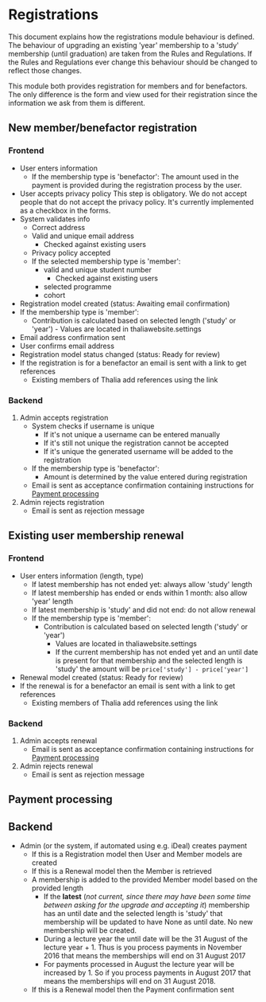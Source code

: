 # Registrations

This document explains how the registrations module behaviour is defined.
The behaviour of upgrading an existing 'year' membership to a 'study' membership (until graduation) are taken from the Rules and Regulations. If the Rules and Regulations ever change this behaviour should be changed to reflect those changes.

This module both provides registration for members and for benefactors. The only difference is the form and view used for their registration since the information we ask from them is different.


## New member/benefactor registration

### Frontend

- User enters information
    - If the membership type is 'benefactor':
        The amount used in the payment is provided during the registration process by the user.
- User accepts privacy policy
    This step is obligatory. We do not accept people that do not accept the privacy policy. It's currently implemented as a checkbox in the forms.
- System validates info
    - Correct address
    - Valid and unique email address
        - Checked against existing users
    - Privacy policy accepted
    - If the selected membership type is 'member':
        - valid and unique student number
            - Checked against existing users
        - selected programme
        - cohort
- Registration model created (status: Awaiting email confirmation)
- If the membership type is 'member':
    - Contribution is calculated based on selected length ('study' or 'year')
            - Values are located in thaliawebsite.settings
- Email address confirmation sent
- User confirms email address
- Registration model status changed (status: Ready for review)
- If the registration is for a benefactor an email is sent with a link to get references
    - Existing members of Thalia add references using the link

### Backend

1. Admin accepts registration
    - System checks if username is unique
        - If it's not unique a username can be entered manually
        - If it's still not unique the registration cannot be accepted
        - If it's unique the generated username will be added to the registration
    - If the membership type is 'benefactor':
        - Amount is determined by the value entered during registration
    - Email is sent as acceptance confirmation containing instructions for [Payment processing](#payment-processing)
2. Admin rejects registration
    - Email is sent as rejection message


## Existing user membership renewal

### Frontend

- User enters information (length, type)
    - If latest membership has not ended yet: always allow 'study' length
    - If latest membership has ended or ends within 1 month: also allow 'year' length
    - If latest membership is 'study' and did not end: do not allow renewal
    - If the membership type is 'member':
        - Contribution is calculated based on selected length ('study' or 'year')
            - Values are located in thaliawebsite.settings
            - If the current membership has not ended yet and an until date is present for that membership and
              the selected length is 'study' the amount will be `price['study'] - price['year']`
- Renewal model created (status: Ready for review)
- If the renewal is for a benefactor an email is sent with a link to get references
    - Existing members of Thalia add references using the link

### Backend

1. Admin accepts renewal
    - Email is sent as acceptance confirmation containing instructions for [Payment processing](#payment-processing)
2. Admin rejects renewal
    - Email is sent as rejection message


## Payment processing

## Backend

- Admin (or the system, if automated using e.g. iDeal) creates payment
    - If this is a Registration model then User and Member models are created
    - If this is a Renewal model then the Member is retrieved
    - A membership is added to the provided Member model based on the provided length
        - If the **latest** (*not current, since there may have been some time between asking for the upgrade and accepting it*) membership has an until date and
             the selected length is 'study' that membership will be updated to have None as until date. No new membership will be created.
        - During a lecture year the until date will be the 31 August of the lecture year + 1. Thus is you process payments in November 2016 that means the memberships will end on 31 August 2017
        - For payments processed in August the lecture year will be increased by 1. So if you process payments in August 2017 that means the memberships will end on 31 August 2018.
    - If this is a Renewal model then the Payment confirmation sent

